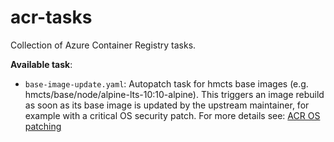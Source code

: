 # acr-tasks
Collection of Azure Container Registry tasks.

**Available task**:
- `base-image-update.yaml`: Autopatch task for hmcts base images (e.g. hmcts/base/node/alpine-lts-10:10-alpine). This triggers an 
  image rebuild as soon as its base image is updated by the upstream maintainer, for example with a critical OS security patch. 
  For more details see: [ACR OS patching](https://docs.microsoft.com/en-us/azure/container-registry/container-registry-tasks-overview#automate-os-and-framework-patching)
